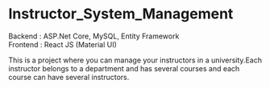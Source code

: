 # Instructor_System_Management
Backend  : ASP.Net Core, MySQL, Entity Framework <br>
Frontend : React JS (Material UI) <br>

This is a project where you can manage your instructors in a university.Each instructor belongs to a department and has several courses
and each course can have several instructors.
